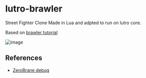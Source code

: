 # lutro-brawler

Street Fighter Clone Made in Lua and adpted to run on lutro core.

Based on [brawler tutorial](https://github.com/russs123/brawler_tut)

![image](https://github.com/user-attachments/assets/d5fee812-c1bf-459a-9e25-034702be62af)


## References
* [ZeroBrane debug](https://notebook.kulchenko.com/zerobrane/love2d-debugging)
